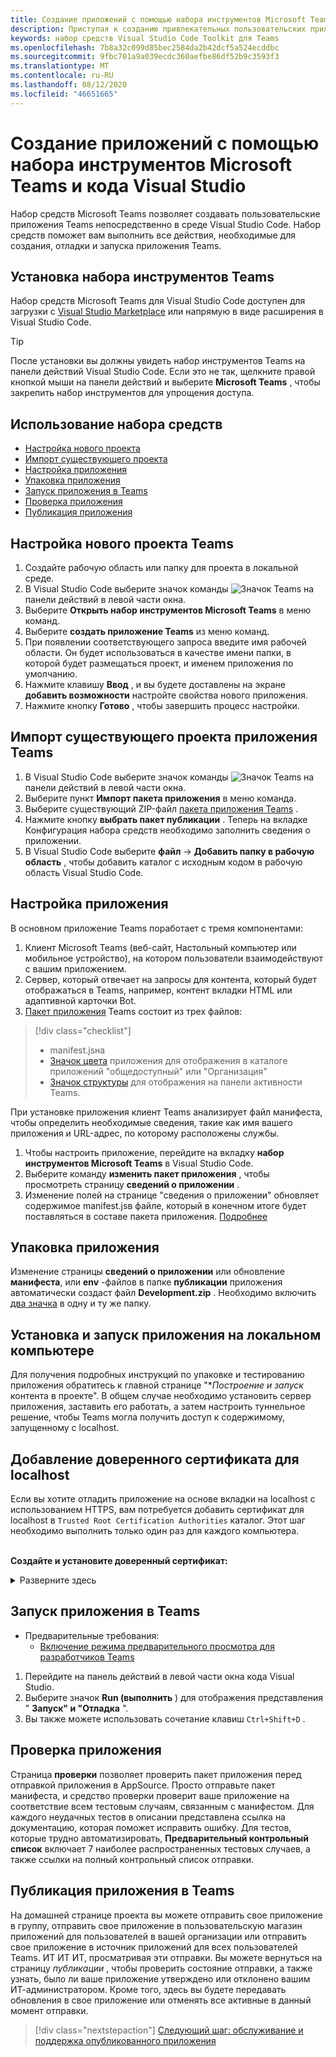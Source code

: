 ```yaml
---
title: Создание приложений с помощью набора инструментов Microsoft Teams и кода Visual Studio
description: Приступая к созданию привлекательных пользовательских приложений непосредственно в Visual Studio Code с помощью набора инструментов Microsoft Teams
keywords: набор средств Visual Studio Code Toolkit для Teams
ms.openlocfilehash: 7b8a32c099d85bec2584da2b42dcf5a524ecddbc
ms.sourcegitcommit: 9fbc701a9a039ecdc360aefbe86df52b9c3593f3
ms.translationtype: MT
ms.contentlocale: ru-RU
ms.lasthandoff: 08/12/2020
ms.locfileid: "46651665"
---
```

# <a name="build-apps-with-the-microsoft-teams-toolkit-and-visual-studio-code"></a>Создание приложений с помощью набора инструментов Microsoft Teams и кода Visual Studio

Набор средств Microsoft Teams позволяет создавать пользовательские приложения Teams непосредственно в среде Visual Studio Code. Набор средств поможет вам выполнить все действия, необходимые для создания, отладки и запуска приложения Teams.

## <a name="installing-the-teams-toolkit"></a>Установка набора инструментов Teams

Набор средств Microsoft Teams для Visual Studio Code доступен для загрузки с [Visual Studio Marketplace](https://aka.ms/teams-toolkit) или напрямую в виде расширения в Visual Studio Code.

> [!TIP]
> После установки вы должны увидеть набор инструментов Teams на панели действий Visual Studio Code. Если это не так, щелкните правой кнопкой мыши на панели действий и выберите **Microsoft Teams** , чтобы закрепить набор инструментов для упрощения доступа.

## <a name="using-the-toolkit"></a>Использование набора средств

- [Настройка нового проекта](#set-up-a-new-teams-project)
- [Импорт существующего проекта](#import-an-existing-teams-app-project)
- [Настройка приложения](#configure-your-app)
- [Упаковка приложения](#package-your-app)
- [Запуск приложения в Teams](#run-your-app-in-teams)
- [Проверка приложения](#validate-your-app)
- [Публикация приложения](#publish-your-app-to-teams)

## <a name="set-up-a-new-teams-project"></a>Настройка нового проекта Teams

1. Создайте рабочую область или папку для проекта в локальной среде.
1. В Visual Studio Code выберите значок команды ![Значок Teams](../assets/icons/favicon-16x16.png) на панели действий в левой части окна.
1. Выберите **Открыть набор инструментов Microsoft Teams** в меню команд.
1. Выберите **создать приложение Teams** из меню команд.
1. При появлении соответствующего запроса введите имя рабочей области. Он будет использоваться в качестве имени папки, в которой будет размещаться проект, и именем приложения по умолчанию.
1. Нажмите клавишу **Ввод** , и вы будете доставлены на экране **добавить возможности** настройте свойства нового приложения.
1. Нажмите кнопку **Готово** , чтобы завершить процесс настройки.

## <a name="import-an-existing-teams-app-project"></a>Импорт существующего проекта приложения Teams

1. В Visual Studio Code выберите значок команды ![Значок Teams](../assets/icons/favicon-16x16.png) на панели действий в левой части окна.
1. Выберите пункт **Импорт пакета приложения** в меню команда.
1. Выберите существующий ZIP-файл [пакета приложения Teams](../concepts/build-and-test/apps-package.md) .
1. Нажмите кнопку **выбрать пакет публикации** . Теперь на вкладке Конфигурация набора средств необходимо заполнить сведения о приложении.
1. В Visual Studio Code выберите **файл**  ->  **Добавить папку в рабочую область** , чтобы добавить каталог с исходным кодом в рабочую область Visual Studio Code.

## <a name="configure-your-app"></a>Настройка приложения

В основном приложение Teams поработает с тремя компонентами:

  1. Клиент Microsoft Teams (веб-сайт, Настольный компьютер или мобильное устройство), на котором пользователи взаимодействуют с вашим приложением.
  1. Сервер, который отвечает на запросы для контента, который будет отображаться в Teams, например, контент вкладки HTML или адаптивной карточки Bot.
  1. [Пакет приложения](/concepts/build-and-test/apps-package.md) Teams состоит из трех файлов:

  > [!div class="checklist"]
  >
  > - manifest.jsна 
  > - [Значок цвета](../resources/schema/manifest-schema.md#icons) приложения для отображения в каталоге приложений "общедоступный" или "Организация"
 > - [Значок структуры](../resources/schema/manifest-schema.md#icons) для отображения на панели активности Teams.

При установке приложения клиент Teams анализирует файл манифеста, чтобы определить необходимые сведения, такие как имя вашего приложения и URL-адрес, по которому расположены службы.

1. Чтобы настроить приложение, перейдите на вкладку **набор инструментов Microsoft Teams** в Visual Studio Code.
1. Выберите команду **изменить пакет приложения** , чтобы просмотреть страницу **сведений о приложении** .
1. Изменение полей на странице "сведения о приложении" обновляет содержимое manifest.jsв файле, который в конечном итоге будет поставляться в составе пакета приложения. [Подробнее](https://aka.ms/teams-toolkit-manifest)

## <a name="package-your-app"></a>Упаковка приложения

Изменение страницы **сведений о приложении** или обновление **манифеста**, или **env** -файлов в папке  **публикации** приложения автоматически создаст файл **Development.zip** . Необходимо включить [два значка](../concepts/build-and-test/apps-package.md#icons) в одну и ту же папку.

## <a name="install-and-run-your-app-locally"></a>Установка и запуск приложения на локальном компьютере

Для получения подробных инструкций по упаковке и тестированию приложения обратитесь к главной странице "**Построение и запуск* контента в проекте". В общем случае необходимо установить сервер приложения, заставить его работать, а затем настроить туннельное решение, чтобы Teams могла получить доступ к содержимому, запущенному с localhost.

## <a name="add-a-trusted-certificate-for-localhost"></a>Добавление доверенного сертификата для localhost

Если вы хотите отладить приложение на основе вкладки на localhost с использованием HTTPS, вам потребуется добавить сертификат для localhost в `Trusted Root Certification Authorities` каталог. Этот шаг необходимо выполнить только один раз для каждого компьютера.</br></br>

**Создайте и установите доверенный сертификат:**
<details>
  <summary>Разверните здесь</summary>

* Построение и запуск приложения
  * Следуйте инстуктионс в разделе **Build and run** файла Readme проекта, чтобы он был обслужен https://localhost:3000/tab . Как правило, в этом случае `npm install` будет выполняться `npm start`
  * Перейдите в https://localhost:3000/tab Google Chrome или пограничный чромиум.

* Получение SSL-сертификата:
  * Откройте окно инструменты разработчика Chrome ( `ctrl + shift + i`  /  `cmd + option + i` ).
  * Щелкните `Security` вкладку
  * Нажмите кнопку включить `View certificate` , чтобы скачать сертификат, перетащив его на Рабочий стол в OS X или щелкнув `Details` вкладку в Windows, а затем щелкнув `Copy to File…`
  * Назовите файл <*что-либо*>. cer и сохраните его в папку, не требующую согласия администратора для выполнения действия Write.
  
* Установка сертификата в **Windows**
  * Выберите `DER encoded binary X.509 (.CER)` параметр (первый) и сохраните его.
  * Дважды щелкните сертификат и установите его.
  * Задать `Local Machine`
  * Перейдите `Place all certificates in the following store`
  * Задать `Trusted Root Certification Authorities`
  * Подтверждение установки
  
* Установка **Mac OS X OS X**
  * В OS X Откройте служебную программу доступа к цепочке ключей и выберите `System` из меню слева. Щелкните значок замка, чтобы включить изменения.
  * Нажмите кнопку со знаком "плюс" рядом с пунктом Добавление нового сертификата и выберите `localhost.cer` файл, который вы перетащили на Рабочий стол. Щелкните `Always Trust` в появившемся диалоговом окне.
  * После добавления сертификата в цепочку ключей системы дважды щелкните сертификат и разверните `Trust` раздел сведений о сертификате. Выберите `Always Trust` для каждого параметра.

> [!IMPORTANT]
> Если вы получаете предупреждение сертификата безопасности, перейдите по адресу https://localhost:3000/tab . Если сайт по-прежнему не является доверенным, перезагрузите компьютер, и localhost должен быть принят как доверенный.
</details>

## <a name="run-your-app-in-teams"></a>Запуск приложения в Teams
- Предварительные требования:
  - [Включение режима предварительного просмотра для разработчиков Teams](https://aka.ms/teams-toolkit-enable-devpreview)

1. Перейдите на панель действий в левой части окна кода Visual Studio.
1. Выберите значок **Run (выполнить** ) для отображения представления " **Запуск" и "Отладка** ".
1. Вы также можете использовать сочетание клавиш `Ctrl+Shift+D` .

## <a name="validate-your-app"></a>Проверка приложения

Страница **проверки** позволяет проверить пакет приложения перед отправкой приложения в AppSource. Просто отправьте пакет манифеста, и средство проверки проверит ваше приложение на соответствие всем тестовым случаям, связанным с манифестом. Для каждого неудачных тестов в описании представлена ссылка на документацию, которая поможет исправить ошибку. Для тестов, которые трудно автоматизировать, **Предварительный контрольный список** включает 7 наиболее распространенных тестовых случаев, а также ссылки на полный контрольный список отправки.

## <a name="publish-your-app-to-teams"></a>Публикация приложения в Teams

На домашней странице проекта вы можете отправить свое приложение в группу, отправить свое приложение в пользовательскую магазин приложений для пользователей в вашей организации или отправить свое приложение в источник приложений для всех пользователей Teams. ИТ ИТ ИТ, просматривая эти отправки. Вы можете вернуться на страницу *публикации* , чтобы проверить состояние отправки, а также узнать, было ли ваше приложение утверждено или отклонено вашим ИТ-администратором. Кроме того, здесь вы будете передавать обновления в свое приложение или отменять все активные в данный момент отправки.

> [!div class="nextstepaction"]
> [Следующий шаг: обслуживание и поддержка опубликованного приложения](../concepts/deploy-and-publish/appsource/post-publish/overview.md)
